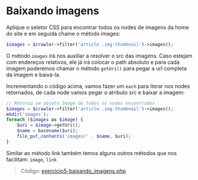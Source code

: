 # Baixando imagens

Aplique o seletor CSS para encontrar todos os nodes de imagens da home do site e em seguida chame o método images:

```php
$images = $crawler->filter('article .img-thumbnail')->images();
```

O método `images` irá nos auxiliar a resolver o src das imagens. Caso estejam com endereços relativos, ele já irá colocar o path absoluto e para cada imagem poderemos chamar o método `getUri()` para pegar a url completa da imagem e baixá-la.

Incrementando o código acima, vamos fazer um `each` para iterar nos nodes retornados, de cada node vamos pegar o atributo src e baixar a imagem:

```php
// Retorna um objeto Image de todos os nodes encontrados
$images = $crawler->filter('article .img-thumbnail')->images();
mkdir('images');
foreach ($images as $image) {
    $uri = $image->getUri();
    $name = basename($uri);
    file_put_contents('images/' . $name, $uri);
}
```

Similar ao método link também temos alguns outros métodos que nos facilitam: `image`, `link`

> Código: [exercicio5-baixando_imagens.php](/exercicio5-baixando_imagens.php)